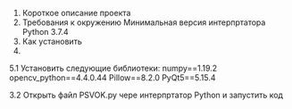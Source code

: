 1.	Короткое описание проекта
2.	Требования к окружению
Минимальная версия интерпртатора Python 3.7.4
3.	Как установить 
4.	
5.1	Установить следующие библиотеки:
	numpy==1.19.2
	opencv_python==4.4.0.44
	Pillow==8.2.0
	PyQt5==5.15.4
	
3.2	Открыть файл PSVOK.py чере интерпртатор Python и запустить код
